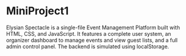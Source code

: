 # MiniProject1
Elysian Spectacle is a single-file Event Management Platform built with HTML, CSS, and JavaScript. It features a complete user system, an organizer dashboard to manage events and view guest lists, and a full admin control panel. The backend is simulated using localStorage.
